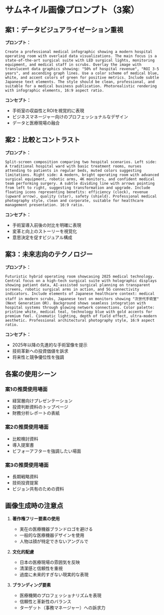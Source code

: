 # サムネイル画像プロンプト（3案）

## 案1：データビジュアライゼーション重視

**プロンプト：**
```
Create a professional medical infographic showing a modern hospital operating room with overlaid data visualizations. The main focus is a state-of-the-art surgical suite with LED surgical lights, monitoring equipment, and medical staff in scrubs. Overlay the image with translucent data graphics showing: "50% of hospital revenue", "ROI 3-5 years", and ascending graph lines. Use a color scheme of medical blue, white, and accent colors of green for positive metrics. Include subtle Japanese text elements. The style should be clean, professional, and suitable for a medical business publication. Photorealistic rendering with infographic elements, 16:9 aspect ratio.
```

**コンセプト：**
- 手術室の収益性とROIを視覚的に表現
- ビジネスマネージャー向けのプロフェッショナルなデザイン
- データと医療現場の融合

## 案2：比較とコントラスト

**プロンプト：**
```
Split-screen composition comparing two hospital scenarios. Left side: A traditional hospital ward with basic treatment rooms, nurses attending to patients in regular beds, muted colors suggesting limitations. Right side: A modern, bright operating room with advanced surgical equipment, robotic arms, 4K monitors, and confident medical team performing surgery. A subtle dividing line with arrows pointing from left to right, suggesting transformation and upgrade. Include floating icons representing benefits: efficiency (clock), revenue (upward arrow), quality (star), safety (shield). Professional medical photography style, clean and corporate, suitable for healthcare management presentation. 16:9 ratio.
```

**コンセプト：**
- 手術室導入前後の対比を明確に表現
- 変革と向上のストーリーを視覚化
- 意思決定を促すビジュアル構成

## 案3：未来志向のテクノロジー

**プロンプト：**
```
Futuristic hybrid operating room showcasing 2025 medical technology. Central focus on a high-tech surgical suite with holographic displays showing patient data, AI-assisted surgical planning on transparent screens, robotic surgical arms in action, and 5G connectivity indicators. Include elements of Japanese healthcare context: medical staff in modern scrubs, Japanese text on monitors showing "次世代手術室" (Next Generation OR). Background shows seamless integration with hospital systems through glowing network connections. Color palette: pristine white, medical teal, technology blue with gold accents for premium feel. Cinematic lighting, depth of field effect, ultra-modern aesthetic. Professional architectural photography style, 16:9 aspect ratio.
```

**コンセプト：**
- 2025年以降の先進的な手術室像を提示
- 技術革新への投資価値を訴求
- 将来性と競争優位性を強調

## 各案の使用シーン

### 案1の推奨使用場面
- 経営層向けプレゼンテーション
- 投資判断資料のトップページ
- 財務分析レポートの表紙

### 案2の推奨使用場面
- 比較検討資料
- 導入提案書
- ビフォーアフターを強調したい場面

### 案3の推奨使用場面
- 長期戦略資料
- 技術投資提案
- ビジョン共有のための資料

## 画像生成時の注意点

1. **著作権フリー要素の使用**
   - 実在の医療機器ブランドロゴを避ける
   - 一般的な医療機器デザインを使用
   - 人物は顔が特定できないアングルで

2. **文化的配慮**
   - 日本の医療現場の雰囲気を反映
   - 清潔感と信頼性を重視
   - 過度に未来的すぎない現実的な表現

3. **ブランディング要素**
   - 医療機関のプロフェッショナリズムを表現
   - 信頼性と革新性のバランス
   - ターゲット（事務マネージャー）への訴求力